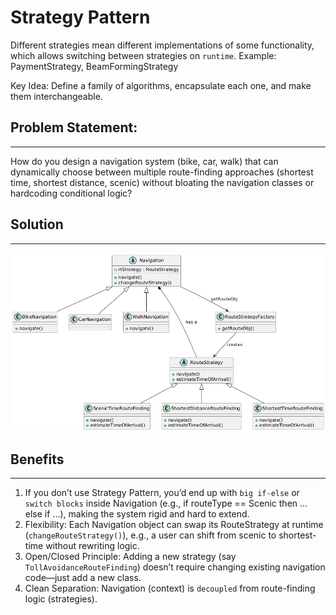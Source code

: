 # Strategy Pattern

Different strategies mean different implementations of some functionality, which allows switching between strategies on `runtime`.
Example: PaymentStrategy, BeamFormingStrategy

Key Idea: Define a family of algorithms, encapsulate each one, and make them interchangeable.

## Problem Statement:
---
How do you design a navigation system (bike, car, walk) that can dynamically choose between multiple route-finding approaches (shortest time, shortest distance, scenic) without bloating the navigation classes or hardcoding conditional logic?

## Solution
---
![image-text](https://github.com/ashishjain0338/lld_pattern_theory/blob/main/images/Navigation_With_Route_Strategy.png)

## Benefits
---
1. If you don’t use Strategy Pattern, you’d end up with `big if-else` or `switch blocks` inside Navigation (e.g., if routeType == Scenic then ... else if ...), making the system rigid and hard to extend.
2. Flexibility: Each Navigation object can swap its RouteStrategy at runtime (`changeRouteStrategy()`), e.g., a user can shift from scenic to shortest-time without rewriting logic.
3. Open/Closed Principle: Adding a new strategy (say `TollAvoidanceRouteFinding`) doesn’t require changing existing navigation code—just add a new class.
4. Clean Separation: Navigation (context) is `decoupled` from route-finding logic (strategies).
